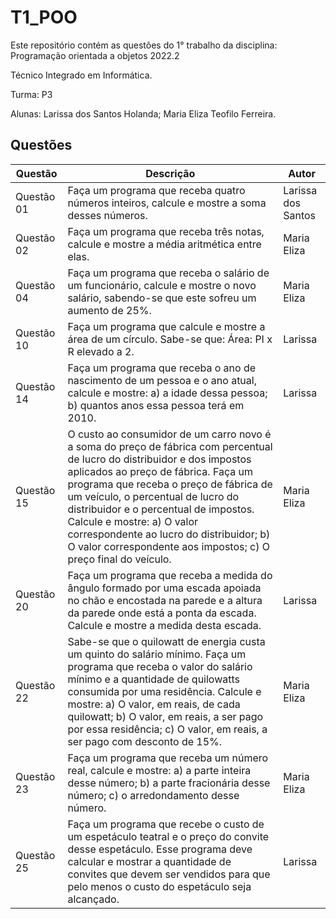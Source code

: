 # T1_POO

Este repositório contém as questões do 1° trabalho da disciplina: Programação orientada a objetos 2022.2

Técnico Integrado em Informática.

Turma: P3

Alunas: Larissa dos Santos Holanda; Maria Eliza Teofilo Ferreira.

## Questões

| Questão | Descrição | Autor |
|---|---|---|
|Questão 01| Faça um programa que receba quatro números inteiros, calcule e mostre a soma desses números. | Larissa dos Santos|
|Questão 02| Faça um programa que receba três notas, calcule e mostre a média aritmética entre elas. | Maria Eliza |
|Questão 04| Faça um programa que receba o salário de um funcionário, calcule e mostre o novo salário, sabendo-se que este sofreu um aumento de 25%. | Maria Eliza |
|Questão 10| Faça um programa que calcule e mostre a área de um círculo. Sabe-se que: Área: PI x R elevado a 2. | Larissa |
|Questão 14| Faça um programa que receba o ano de nascimento de um pessoa e o ano atual, calcule e mostre: a) a idade dessa pessoa; b) quantos anos essa pessoa terá em 2010. | Larissa |
|Questão 15| O custo ao consumidor de um carro novo é a soma do preço de fábrica com percentual de lucro do distribuidor e dos impostos aplicados ao preço de fábrica. Faça um programa que receba  o preço de fábrica de um veículo, o percentual de lucro do distribuidor e o percentual de impostos. Calcule e mostre: a) O valor correspondente ao lucro do distribuidor; b) O valor correspondente aos impostos; c) O preço final do veículo. | Maria Eliza |
|Questão 20| Faça um programa que receba a medida do ângulo formado por uma escada apoiada no chão e encostada na parede e a altura da parede onde está a ponta da escada. Calcule e mostre a medida desta escada. | Larissa |
|Questão 22| Sabe-se que o quilowatt de energia custa um quinto do salário mínimo. Faça um programa que receba o valor do salário mínimo e a quantidade de quilowatts consumida por uma residência. Calcule e mostre: a) O valor, em reais, de cada quilowatt; b) O valor, em reais, a ser pago por essa residência; c) O valor, em reais, a ser pago com desconto de 15%. | Maria Eliza |
|Questão 23| Faça um programa que receba um número real, calcule e mostre: a) a parte inteira desse número; b) a parte fracionária desse número; c) o arredondamento desse número. | Maria Eliza |
|Questão 25| Faça um programa que recebe o custo de um espetáculo teatral e o preço do convite desse espetáculo. Esse programa deve calcular e mostrar a quantidade de convites que devem ser vendidos para que pelo menos o custo do espetáculo seja alcançado. | Larissa |

